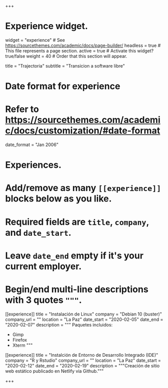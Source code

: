 +++
# Experience widget.
widget = "experience"  # See https://sourcethemes.com/academic/docs/page-builder/
headless = true  # This file represents a page section.
active = true  # Activate this widget? true/false
weight = 40  # Order that this section will appear.

title = "Trajectoria"
subtitle = "Transicion a software libre"

# Date format for experience
#   Refer to https://sourcethemes.com/academic/docs/customization/#date-format
date_format = "Jan 2006"

# Experiences.
#   Add/remove as many `[[experience]]` blocks below as you like.
#   Required fields are `title`, `company`, and `date_start`.
#   Leave `date_end` empty if it's your current employer.
#   Begin/end multi-line descriptions with 3 quotes `"""`.
[[experience]]
  title = "Instalación de Linux"
  company = "Debian 10 (buster)"
  company_url = ""
  location = "La Paz"
  date_start = "2020-02-05"
  date_end = "2020-02-07"
  description = """
  Paquetes incluidos:
  
  * Gimp
  * Firefox
  * Xterm
  """

[[experience]]
  title = "Instalción de Entorno de Desarrollo Integrado (IDE)"
  company = "R y Rstudio"
  company_url = ""
  location = "La Paz"
  date_start = "2020-02-12"
  date_end = "2020-02-19"
  description = """Creación de sitio web estático publicado en Netlify via Github."""

+++
